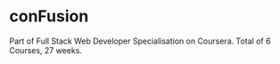 # conFusion
Part of Full Stack Web Developer Specialisation on Coursera. Total of 6 Courses, 27 weeks. 
